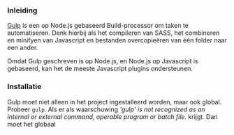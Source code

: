 ### Inleiding

[Gulp][gulp] is een op Node.js gebaseerd Build-processor om taken te automatiseren. Denk hierbij als het compileren van SASS, het combineren en minifyen van Javascript en bestanden overcopieëren van één folder naar een ander.

Omdat Gulp geschreven is op Node.js, en Node.js op Javascript is gebaseerd, kan het de meeste Javascript plugins ondersteunen.


### Installatie

Gulp moet niet alleen in het project ingestalleerd worden, maar ook global. Probeer `gulp`. Als er als waarschuwing _'gulp' is not recognized as an internal or external command, operable program or batch file._ krijgt. Dan moet het globaal


[gulp]: http://gulpjs.com/